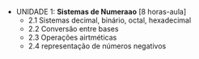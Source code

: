 * UNIDADE 1: **Sistemas de Numeraao** [8 horas-aula]
    * 2.1 Sistemas decimal, binário, octal, hexadecimal
    * 2.2 Conversão entre bases
    * 2.3 Operações airtméticas
    * 2.4 representação de números negativos
